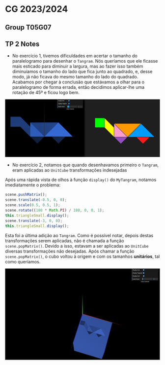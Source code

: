 # CG 2023/2024

## Group T05G07

## TP 2 Notes

- No exercício 1, tivemos dificuldades em acertar o tamanho do paralelogramo para desenhar o `Tangram`. Nós queríamos que ele ficasse mais esticado para diminuir a largura, mas ao fazer isso também diminuíamos o tamanho do lado que fica junto ao quadrado, e, desse modo, já não ficava do mesmo tamanho do lado do quadrado. Acabamos por chegar à conclusão que estávamos a olhar para o paralelogramo de forma errada, então decidimos aplicar-lhe uma rotação de 45º e ficou logo bem.

![tp1-1](screenshots/cg-t05g07-tp2-1.png)

- No exercício 2, notamos que quando desenhavamos primeiro o `Tangram`, eram aplicadas ao `UnitCube` transformações indesejadas

Após uma rápida vista de olhos à função `display()` do `MyTangram`, notamos imediatamente o problema:

```js
scene.pushMatrix();
scene.translate(-0.5, 0, 0);
scene.scale(0.5, 0.5, 1);
scene.rotate((180 * Math.PI) / 180, 0, 0, 1);
this.triangleSmall.display();
scene.translate(-3, 0, 0);
this.triangleSmall.display();
```

Esta foi a última adição ao `Tangram`. Como é possível notar, depois destas transformações serem aplicadas, não é chamada a função `scene.popMatrix()`. Devido a isso, estavam a ser aplicadas ao `UnitCube` diversas transformações não desejadas. Após chamar a função `scene.popMatrix()`, o cubo voltou à origem e com os tamanhos **unitários**, tal como queríamos.

![tp2-2](screenshots/cg-t05g07-tp2-2.png)